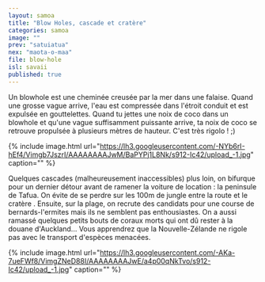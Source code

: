 ```yaml
---
layout: samoa
title: "Blow Holes, cascade et cratère"
categories: samoa
image: ""
prev: "satuiatua"
nex: "maota-o-maa"
file: blow-hole
isl: savaii
published: true
---
```


Un blowhole est une cheminée creusée par la mer dans une falaise. Quand une grosse vague arrive, l'eau est compressée dans l'étroit conduit et est expulsée en gouttelettes. Quand tu jettes une noix de coco dans un blowhole et qu'une vague suffisamment puissante arrive, ta noix de coco se retrouve propulsée à plusieurs mètres de hauteur. C'est très rigolo ! ;) 

{% include image.html url="https://lh3.googleusercontent.com/-NYb6rI-hEf4/Vimgb7JszrI/AAAAAAAAJwM/BaPYPj1L8Nk/s912-Ic42/upload_-1.jpg" caption="" %}

Quelques cascades (malheureusement inaccessibles) plus loin, on bifurque pour un dernier détour avant de ramener la voiture de location : la peninsule de Tafua. On évite de se perdre sur les 100m de jungle entre la route et le cratère . Ensuite, sur la plage, on recrute des candidats pour une course de bernards-l'ermites mais ils ne semblent pas enthousiastes. On a aussi ramassé quelques petits bouts de coraux morts qui ont dû rester à la douane d'Auckland... Vous apprendrez que la Nouvelle-Zélande ne rigole pas avec le transport d'espèces menacées.

{% include image.html url="https://lh3.googleusercontent.com/-AKa-7ueFWf8/VimgZNeD88I/AAAAAAAAJwE/a4p00qNkTvo/s912-Ic42/upload_-1.jpg" caption="" %}
